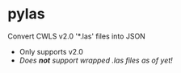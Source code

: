 # pylas
Convert CWLS v2.0 '*.las' files into JSON

 - Only supports v2.0
 - *Does **not** support wrapped .las files as of yet!*
